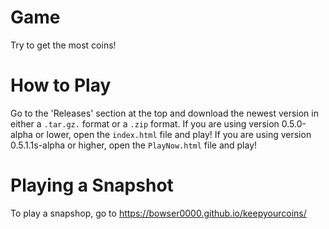 # Game
Try to get the most coins!

# How to Play
Go to the 'Releases' section at the top and download the newest version in either a `.tar.gz.` format or a `.zip` format. If you are using version 0.5.0-alpha or lower, open the `index.html` file and play! If you are using version 0.5.1.1s-alpha or higher, open the `PlayNow.html` file and play!

# Playing a Snapshot
To play a snapshop, go to https://bowser0000.github.io/keepyourcoins/
